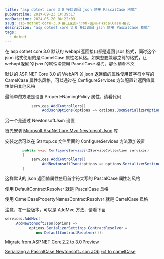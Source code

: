 ```yaml
---
title: "asp dotnet core 3.0 接口返回 json 使用 PascalCase 格式"
pubDatetime: 2019-09-23 10:39:17
modDatetime: 2024-05-20 08:22:03
slug: asp-dotnet-core-3.0-接口返回-json-使用-PascalCase-格式
description: "asp dotnet core 3.0 接口返回 json 使用 PascalCase 格式"
tags:
  - dotnet
---
```





在 asp dotnet core 3.0 默认的 webapi 返回接口都是返回 json 格式，同时这个 json 格式使用的是 CamelCase 属性名风格。如果想要兼容之前的格式，让 webapi 返回的 json 的属性名使用 PascalCase 格式，那么请看本文

<!--more-->


<!-- CreateTime:2019/9/23 18:39:17 -->

<!-- csdn -->

默认的 ASP.NET Core 3.0 的 WebAPI 的 json 返回值的属性使用首字符小写的 CamelCase 属性名风格，可以通过在 ConfigureServices 方法配置让返回值属性使用其他风格

最简单的方法是设置 PropertyNamingPolicy 属性，请看代码

```csharp
            services.AddControllers()
                .AddJsonOptions(options => options.JsonSerializerOptions.PropertyNamingPolicy = null);
```

另一个是通过 NewtonsoftJson 设置

首先安装 [Microsoft.AspNetCore.Mvc.NewtonsoftJson](https://nuget.org/packages/Microsoft.AspNetCore.Mvc.NewtonsoftJson) 库

安装之后可以在 Startup.cs 文件里面的 ConfigureServices 方法添加设置

```csharp
        public void ConfigureServices(IServiceCollection services)
        {
            services.AddControllers()
                .AddNewtonsoftJson(options => options.SerializerSettings.ContractResolver = new DefaultContractResolver() { NamingStrategy = new DefaultNamingStrategy() });
        }
```

这样默认的 json 返回值属性使用首字符大写的 PascalCase 属性名风格

使用 DefaultContractResolver 就是 PascalCase 风格

使用 CamelCasePropertyNamesContractResolver 就是 CamelCase 风格

注意，在一些版本，可以是 AddMvc 方法，请看下面

```csharp
services.AddMvc()
    .AddNewtonsoftJson(options =>
           options.SerializerSettings.ContractResolver =
              new DefaultContractResolver());
```

[Migrate from ASP.NET Core 2.2 to 3.0 Preview](https://docs.microsoft.com/en-us/aspnet/core/migration/22-to-30?view=aspnetcore-2.2&tabs=visual-studio&WT.mc_id=WD-MVP-5003260)

[Serializing a PascalCase Newtonsoft.Json JObject to camelCase](https://andrewlock.net/serializing-a-pascalcase-newtonsoft-json-jobject-to-camelcase/?WT.mc_id=WD-MVP-5003260 )

